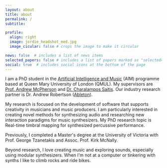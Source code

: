 ```yaml
---
layout: about
title: about
permalink: /
subtitle:

profile:
  align: right
  image: jordie_headshot_med.jpg
  image_cicular: false # crops the image to make it circular

news: false  # includes a list of news items
selected_papers: false # includes a list of papers marked as "selected={true}"
social: true  # includes social icons at the bottom of the page
---
```


I am a PhD student in the [Artificial Intelligence and Music](https://www.aim.qmul.ac.uk/)
(AIM) programme based at Queen Mary University of London (QMUL). My supervisors are
[Prof. Andrew McPherson](http://instrumentslab.org/) and [Dr. Charalampos Saitis](http://eecs.qmul.ac.uk/profiles/saitischaralampos.html).
Our industry research partner is Dr. Andrew Robertson ([Ableton](https://www.ableton.com/en/)).

My research is focused on the development of software that supports creativity
in musicians and music producers. I am particularly interested in creating novel
methods for synthesizing audio and researching new interaction paradigms for music
synthesizers. My PhD research topic is Real-time timbral mapping for synthesized percussive performance.

Previously, I completed a Master's degree at the University of Victoria with
Prof. George Tzanetakis and Assoc. Prof. Kirk McNally.

Beyond research, I love creating music and exploring sounds, especially using modular synthesizers.
When I'm not at a computer or tinkering with synths I like to climb rocks and ride bikes.